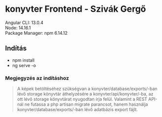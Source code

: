 # konyvter Frontend - Szivák Gergő

Angular CLI: 13.0.4 <br>
Node: 14.16.1 <br>
Package Manager: npm 6.14.12 

## Indítás

* npm install
* ng serve -o

### Megjegyzés az indításhoz

>A képek betöltéséhez szükségvan a konyvter/database/exports/-ban lévő storage könyvtár áthelyzésére a konyvter/api/konyvter/-ba, az ott lévő storage könyvtárat nyugodtan írja felül. Valamint a REST API-nál ne futassa a php artisan migrate parancsot, hanem használja konyvter/database/exports/-ban lévő adatbázis export fájlt.